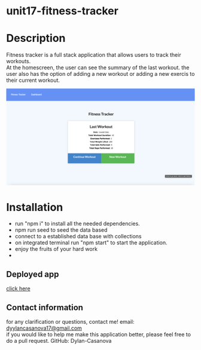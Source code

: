 # unit17-fitness-tracker
# Description 
Fitness tracker is a full stack application that allows users to track their workouts. <br>
At the homescreen, the user can see the summary of the last workout. the user also has the option of adding a new workout or adding a new exercis to their current workout. <br>

![homepage](./assets/first.png)
<br>

# Installation
<ul>
<li>run "npm i" to install all the needed dependencies.</li>
<li>npm run seed to seed the data based</li>
<li>connect to a established data base with collections</li>
<li>on integrated terminal run "npm start" to start the application.</li>
<li> enjoy the fruits of your hard work<li> </ul>

## Deployed app
<a href="https://fit2track.herokuapp.com"> click here </a>

## Contact information 

for any clarification or questions, contact me! email: dyylancasanova17@gmail.com <br>
if you would like to help me make this application better, please feel free to do a pull request.
GitHub: Dylan-Casanova